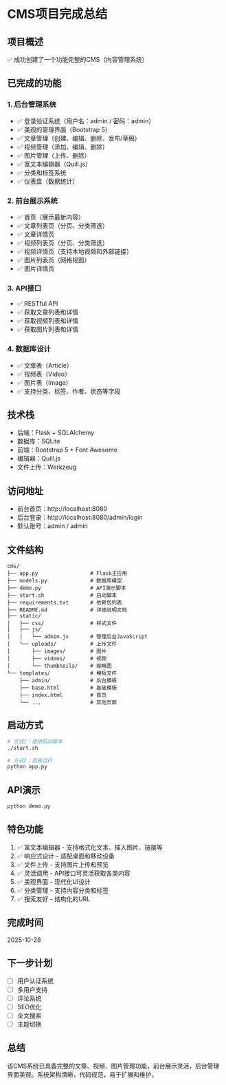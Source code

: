 # CMS项目完成总结

## 项目概述
✅ 成功创建了一个功能完整的CMS（内容管理系统）

## 已完成的功能

### 1. 后台管理系统
- ✅ 登录验证系统（用户名：admin / 密码：admin）
- ✅ 美观的管理界面（Bootstrap 5）
- ✅ 文章管理（创建、编辑、删除、发布/草稿）
- ✅ 视频管理（添加、编辑、删除）
- ✅ 图片管理（上传、删除）
- ✅ 富文本编辑器（Quill.js）
- ✅ 分类和标签系统
- ✅ 仪表盘（数据统计）

### 2. 前台展示系统
- ✅ 首页（展示最新内容）
- ✅ 文章列表页（分页、分类筛选）
- ✅ 文章详情页
- ✅ 视频列表页（分页、分类筛选）
- ✅ 视频详情页（支持本地视频和外部链接）
- ✅ 图片列表页（网格视图）
- ✅ 图片详情页

### 3. API接口
- ✅ RESTful API
- ✅ 获取文章列表和详情
- ✅ 获取视频列表和详情
- ✅ 获取图片列表和详情

### 4. 数据库设计
- ✅ 文章表（Article）
- ✅ 视频表（Video）
- ✅ 图片表（Image）
- ✅ 支持分类、标签、作者、状态等字段

## 技术栈
- 后端：Flask + SQLAlchemy
- 数据库：SQLite
- 前端：Bootstrap 5 + Font Awesome
- 编辑器：Quill.js
- 文件上传：Werkzeug

## 访问地址
- 前台首页：http://localhost:8080
- 后台登录：http://localhost:8080/admin/login
- 默认账号：admin / admin

## 文件结构
```
cms/
├── app.py                 # Flask主应用
├── models.py              # 数据库模型
├── demo.py                # API演示脚本
├── start.sh               # 启动脚本
├── requirements.txt       # 依赖包列表
├── README.md              # 详细说明文档
├── static/
│   ├── css/               # 样式文件
│   ├── js/
│   │   └── admin.js       # 管理后台JavaScript
│   └── uploads/           # 上传文件
│       ├── images/        # 图片
│       ├── videos/        # 视频
│       └── thumbnails/    # 缩略图
└── templates/             # 模板文件
    ├── admin/             # 后台模板
    ├── base.html          # 基础模板
    ├── index.html         # 首页
    └── ...                # 其他页面
```

## 启动方式
```bash
# 方式1：使用启动脚本
./start.sh

# 方式2：直接运行
python app.py
```

## API演示
```bash
python demo.py
```

## 特色功能
1. ✅ 富文本编辑器 - 支持格式化文本、插入图片、链接等
2. ✅ 响应式设计 - 适配桌面和移动设备
3. ✅ 文件上传 - 支持图片上传和预览
4. ✅ 灵活调用 - API接口可灵活获取各类内容
5. ✅ 美观界面 - 现代化UI设计
6. ✅ 分类管理 - 支持内容分类和标签
7. ✅ 搜索友好 - 结构化的URL

## 完成时间
2025-10-28

## 下一步计划
- [ ] 用户认证系统
- [ ] 多用户支持
- [ ] 评论系统
- [ ] SEO优化
- [ ] 全文搜索
- [ ] 主题切换

## 总结
该CMS系统已具备完整的文章、视频、图片管理功能，前台展示灵活，后台管理界面美观。系统架构清晰，代码规范，易于扩展和维护。
